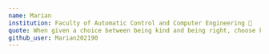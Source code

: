 ```yaml
---
name: Marian
institution: Faculty of Automatic Control and Computer Engineering 🚩
quote: When given a choice between being kind and being right, choose kind.
github_user: Marian202190
---
```

